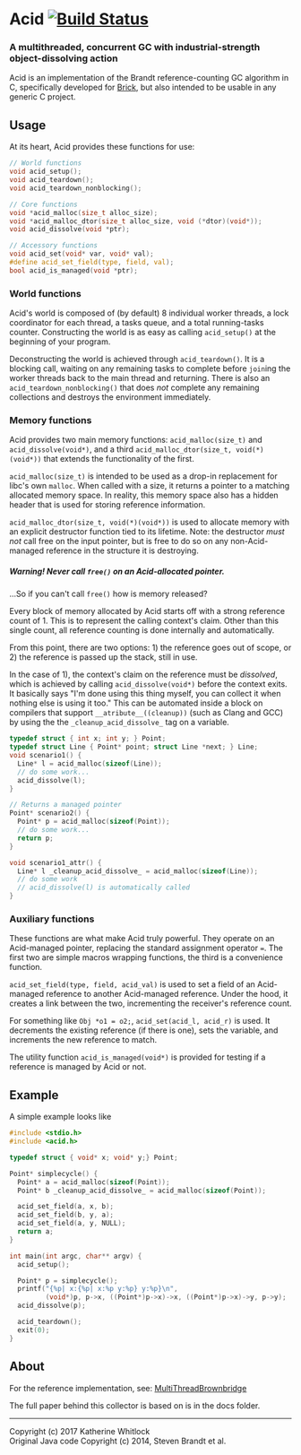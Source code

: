 # Acid [![Build Status](https://travis-ci.org/brick-lang/brandt-gc.svg?branch=master)](https://travis-ci.org/brick-lang/brandt-gc)
### A multithreaded, concurrent GC with industrial-strength object-dissolving action

Acid is an implementation of the Brandt reference-counting GC algorithm in C, specifically developed for
[Brick](https://github.com/brick-lang), but also intended to be usable in any generic C project.

## Usage

At its heart, Acid provides these functions for use:

```c
// World functions
void acid_setup();
void acid_teardown();
void acid_teardown_nonblocking();

// Core functions
void *acid_malloc(size_t alloc_size);
void *acid_malloc_dtor(size_t alloc_size, void (*dtor)(void*));
void acid_dissolve(void *ptr);

// Accessory functions
void acid_set(void* var, void* val);
#define acid_set_field(type, field, val);
bool acid_is_managed(void *ptr);
```  

### World functions
Acid's world is composed of (by default) 8 individual worker threads, a lock coordinator
for each thread, a tasks queue, and a total running-tasks counter. Constructing the world is as easy
as calling `acid_setup()` at the beginning of your program.

Deconstructing the world is achieved through `acid_teardown()`. It is a blocking
call, waiting on any remaining tasks to complete before `join`ing the worker threads
back to the main thread and returning. There is also an `acid_teardown_nonblocking()`
that does *not* complete any remaining collections and destroys the
environment immediately.

### Memory functions
Acid provides two main memory functions: `acid_malloc(size_t)` and `acid_dissolve(void*)`, and a
third `acid_malloc_dtor(size_t, void(*)(void*))` that extends the functionality of the first.

`acid_malloc(size_t)` is intended to be used as a drop-in replacement for libc's own `malloc`.
When called with a size, it returns a pointer to a matching allocated memory space. In reality,
this memory space also has a hidden header that is used for storing reference information.

`acid_malloc_dtor(size_t, void(*)(void*))` is used to allocate memory with an explicit
destructor function tied to its lifetime. Note: the destructor *must not* call free
on the input pointer, but is free to do so on any non-Acid-managed reference in
the structure it is destroying.

##### Warning! Never call `free()` on an Acid-allocated pointer.

...So if you can't call `free()` how is memory released?

Every block of memory allocated by Acid starts off with a strong reference count of 1.
This is to represent the calling context's claim. Other than this single count, all
reference counting is done internally and automatically.

From this point, there are two options: 1) the reference goes out of scope, or 2) the
reference is passed up the stack, still in use.

In the case of 1), the context's claim on the reference must be *dissolved*, which is
achieved by calling `acid_dissolve(void*)` before the context exits. It basically
says "I'm done using this thing myself, you can collect it when nothing else is using
it too." This can be automated inside a block on compilers that support
`__atribute__((cleanup))` (such as Clang and GCC) by using the the
`_cleanup_acid_dissolve_` tag on a variable.

```c
typedef struct { int x; int y; } Point;
typedef struct Line { Point* point; struct Line *next; } Line;
void scenario1() {
  Line* l = acid_malloc(sizeof(Line));
  // do some work...
  acid_dissolve(l);
}

// Returns a managed pointer
Point* scenario2() {
  Point* p = acid_malloc(sizeof(Point));
  // do some work...
  return p;
}

void scenario1_attr() {
  Line* l _cleanup_acid_dissolve_ = acid_malloc(sizeof(Line));
  // do some work
  // acid_dissolve(l) is automatically called
}
```

### Auxiliary functions
These functions are what make Acid truly powerful. They operate on an Acid-managed
pointer, replacing the standard assignment operator `=`. The first two are simple macros
wrapping functions, the third is a convenience function.

`acid_set_field(type, field, acid_val)` is used to set a field of an Acid-managed
reference to another Acid-managed reference. Under the hood, it creates a link between
the two, incrementing the receiver's reference count.

For something like `Obj *o1 = o2;`, `acid_set(acid_l, acid_r)` is used. It decrements
the existing reference (if there is one), sets the variable, and increments the new
reference to match.

The utility function `acid_is_managed(void*)` is provided for testing if a reference
is managed by Acid or not.

## Example

A simple example looks like

```c
#include <stdio.h>
#include <acid.h>

typedef struct { void* x; void* y;} Point;

Point* simplecycle() {
  Point* a = acid_malloc(sizeof(Point));
  Point* b _cleanup_acid_dissolve_ = acid_malloc(sizeof(Point));

  acid_set_field(a, x, b);
  acid_set_field(b, y, a);
  acid_set_field(a, y, NULL);
  return a;
}

int main(int argc, char** argv) {
  acid_setup();

  Point* p = simplecycle();
  printf("{%p| x:{%p| x:%p y:%p} y:%p}\n",
         (void*)p, p->x, ((Point*)p->x)->x, ((Point*)p->x)->y, p->y);
  acid_dissolve(p);

  acid_teardown();
  exit(0);
}
```

## About

For the reference implementation, see: [MultiThreadBrownbridge](https://github.com/stevenrbrandt/MultiThreadBrownbridge)

The full paper behind this collector is based on is in the docs folder.

--------------------------

Copyright (c) 2017 Katherine Whitlock  
Original Java code Copyright (c) 2014, Steven Brandt et al.
